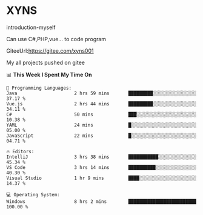 # XYNS
introduction-myself

Can use C#,PHP,vue... to code program

GiteeUrl:https://gitee.com/xyns001

My all projects pushed on gitee

<!--START_SECTION:waka-->
📊 **This Week I Spent My Time On** 

```text
💬 Programming Languages: 
Java                     2 hrs 59 mins       █████████░░░░░░░░░░░░░░░░   37.17 % 
Vue.js                   2 hrs 44 mins       █████████░░░░░░░░░░░░░░░░   34.11 % 
C#                       50 mins             ███░░░░░░░░░░░░░░░░░░░░░░   10.38 % 
YAML                     24 mins             █░░░░░░░░░░░░░░░░░░░░░░░░   05.00 % 
JavaScript               22 mins             █░░░░░░░░░░░░░░░░░░░░░░░░   04.71 % 

🔥 Editors: 
IntelliJ                 3 hrs 38 mins       ███████████░░░░░░░░░░░░░░   45.34 % 
VS Code                  3 hrs 14 mins       ██████████░░░░░░░░░░░░░░░   40.30 % 
Visual Studio            1 hr 9 mins         ████░░░░░░░░░░░░░░░░░░░░░   14.37 % 

💻 Operating System: 
Windows                  8 hrs 2 mins        █████████████████████████   100.00 % 
```


<!--END_SECTION:waka-->
